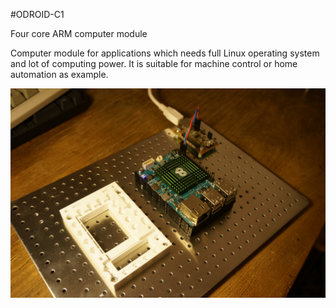 <!--- Created:2017-01-02T13:58:39.633574: ---> 
<!--- Author:Mlab: ---> 
<!--- AuthorEmail:email@mlab.cz: ---> 
<!--- Tags:None: ---> 
<!--- Ust:None: ---> 
<!--- Name:ODROID-C1: --->
#ODROID-C1 
<!--- LongName --->
Four core ARM computer module
<!--- ELongName ---> 

<!--- Lead --->
Computer module for applications which needs full Linux operating system and lot of computing power. It is suitable for machine control or home automation as example.
<!--- ELead ---> 

![LeadImg](DOC/SRC/img//ODROID-C1_Top_Big.JPG) 


​
​
<!--- Description --->
<!--- EDescription --->
<!--- Content --->
<!--- EContent --->
            